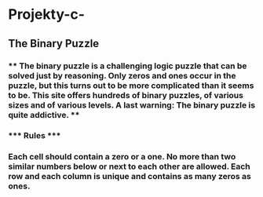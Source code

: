 # Projekty-c-
## The Binary Puzzle
### ** The binary puzzle is a challenging logic puzzle that can be solved just by reasoning. Only zeros and ones occur in the puzzle, but this turns out to be more complicated than it seems to be. This site offers hundreds of binary puzzles, of various sizes and of various levels. A last warning: The binary puzzle is quite addictive. **
### *** Rules ***
### Each cell should contain a zero or a one. No more than two similar numbers below or next to each other are allowed. Each row and each column is unique and contains as many zeros as ones.
